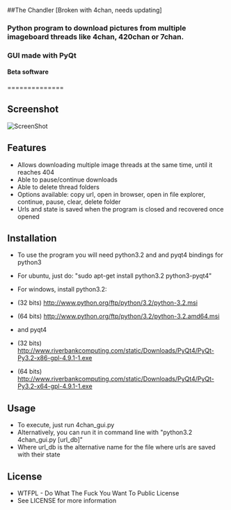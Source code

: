 ##The Chandler [Broken with 4chan, needs updating]
### Python program to download pictures from multiple imageboard threads like 4chan, 420chan or 7chan.
### GUI made with PyQt
#### Beta software 
==============

## Screenshot
![ScreenShot](https://raw.github.com/Dhole/4chan-image-dl/master/screenshot.png)

## Features
* Allows downloading multiple image threads at the same time, until it reaches 404
* Able to pause/continue downloads
* Able to delete thread folders
* Options available: copy url, open in browser, open in file explorer, continue, pause, clear, delete folder
* Urls and state is saved when the program is closed and recovered once opened

## Installation
* To use the program you will need python3.2 and and pyqt4 bindings for python3
* For ubuntu, just do: "sudo apt-get install python3.2 python3-pyqt4"

* For windows, install python3.2:
* (32 bits) http://www.python.org/ftp/python/3.2/python-3.2.msi
* (64 bits) http://www.python.org/ftp/python/3.2/python-3.2.amd64.msi
* and pyqt4
* (32 bits) http://www.riverbankcomputing.com/static/Downloads/PyQt4/PyQt-Py3.2-x86-gpl-4.9.1-1.exe
* (64 bits) http://www.riverbankcomputing.com/static/Downloads/PyQt4/PyQt-Py3.2-x64-gpl-4.9.1-1.exe

## Usage
* To execute, just run 4chan_gui.py
* Alternatively, you can run it in command line with "python3.2 4chan_gui.py [url_db]"
* Where url_db is the alternative name for the file where urls are saved with their state

## License
* WTFPL - Do What The Fuck You Want To Public License
* See LICENSE for more information

